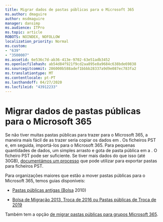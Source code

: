 ```yaml
---
title: Migrar dados de pastas públicas para o Microsoft 365
ms.author: dmaguire
author: msdmaguire
manager: dansimp
ms.audience: ITPro
ms.topic: article
ROBOTS: NOINDEX, NOFOLLOW
localization_priority: Normal
ms.custom:
- "639"
- "3500007"
ms.assetid: 6e536c7d-ab36-413e-9702-63e51adb3452
ms.openlocfilehash: ab54d84f921f9cd2aa895e8a9684c638bde69838
ms.sourcegitcommit: 286000b588adef1bbbb28337a9d9e087ec783fa2
ms.translationtype: MT
ms.contentlocale: pt-PT
ms.lasthandoff: 04/27/2020
ms.locfileid: "43912233"
---
```

# <a name="migrate-public-folder-data-to-microsoft-365"></a>Migrar dados de pastas públicas para o Microsoft 365

Se não tiver muitas pastas públicas para trazer para o Microsoft 365, a maneira mais fácil de as trazer seria copiar os dados em . Os ficheiros PST e, em seguida, importá-los para o Microsoft 365. Para pequenas quantidades de dados, um simples arrasto e gota de pasta pública em a . O ficheiro PST pode ser suficiente. Se tiver mais dados do que isso (até 30GB), [documentámos um processo](https://technet.microsoft.com/library/dn874017%28v=exchg.150%29.aspx) que pode utilizar para exportar pastas para ficheiros PST.
  
Para organizações maiores que estão a mover pastas públicas para o Microsoft 365, temos guias disponíveis:
  
- [Pastas públicas antigas (Bolsa](https://docs.microsoft.com/exchange/collaboration-exo/public-folders/batch-migration-of-legacy-public-folders) 2010)

- [Bolsa de Migração 2013, Troca de 2016 ou Pastas públicas de Troca de 2019](https://docs.microsoft.com/Exchange/collaboration/public-folders/migrate-to-exchange-online)

Também tem a opção [de migrar pastas públicas para grupos Microsoft 365](https://docs.microsoft.com/Exchange/collaboration/public-folders/migrate-to-office-365-groups).
  